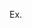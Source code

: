 Ex. <?xml version="1.0" encoding='ISO-8859-1'?> <br>
    <?xml-stylesheet type='text/xsl' href='a.xsl' title='b'?>
